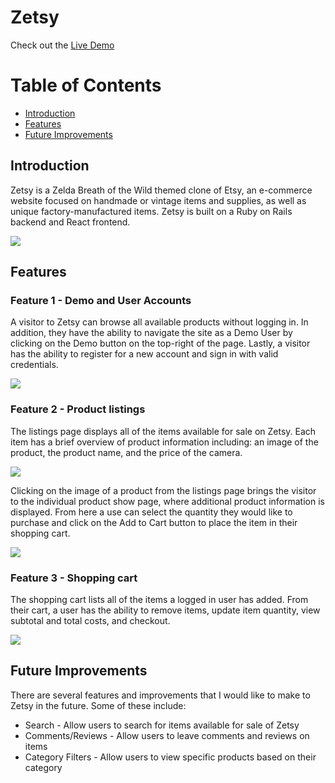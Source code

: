 # Zetsy

Check out the [Live Demo](http://zetsy.herokuapp.com/)
# Table of Contents

* [Introduction](#introduction)
* [Features](#features)
* [Future Improvements](#future-improvements)

## Introduction

Zetsy is a Zelda Breath of the Wild themed clone of Etsy, an e-commerce website focused on handmade or vintage items and supplies, as well as unique factory-manufactured items. Zetsy is built on a Ruby on Rails backend and React frontend.

![](https://github.com/kchansf5/etsy_clone/blob/master/readme_screenshots/zetsy-home.png)

## Features
### Feature 1 - Demo and User Accounts
A visitor to Zetsy can browse all available products without logging in. In addition, they have the ability to navigate the site as a Demo User by clicking on the Demo button on the top-right of the page. Lastly, a visitor has the ability to register for a new account and sign in with valid credentials.

![](https://github.com/kchansf5/etsy_clone/blob/master/readme_screenshots/zetsy-users.png)

### Feature 2 - Product listings
The listings page displays all of the items available for sale on Zetsy. Each item has a brief overview of product information including: an image of the product, the product name, and the price of the camera.

![](https://github.com/kchansf5/etsy_clone/blob/master/readme_screenshots/zetsy-listings.png)

Clicking on the image of a product from the listings page brings the visitor to the individual product show page, where additional product information is displayed. From here a use can select the quantity they would like to purchase and click on the Add to Cart button to place the item in their shopping cart.

![](https://github.com/kchansf5/etsy_clone/blob/master/readme_screenshots/zetsy-single-product.png)

### Feature 3 - Shopping cart
The shopping cart lists all of the items a logged in user has added. From their cart, a user has the ability to remove items, update item quantity, view subtotal and total costs, and checkout.

![](https://github.com/kchansf5/etsy_clone/blob/master/readme_screenshots/zetsy-cart.png)

## Future Improvements
There are several features and improvements that I would like to make to Zetsy in the future. Some of these include:

* Search - Allow users to search for items available for sale of Zetsy
* Comments/Reviews - Allow users to leave comments and reviews on items
* Category Filters - Allow users to view specific products based on their category
